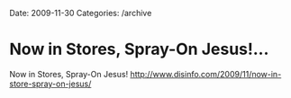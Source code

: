Date: 2009-11-30
Categories: /archive

# Now in Stores, Spray-On Jesus!...

Now in Stores, Spray-On Jesus! <a href="http://www.disinfo.com/2009/11/now-in-store-spray-on-jesus/" rel="nofollow">http://www.disinfo.com/2009/11/now-in-store-spray-on-jesus/</a>
